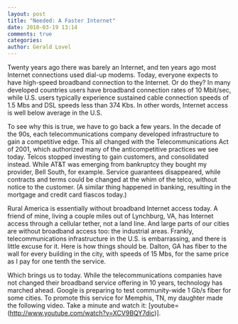 ```yaml
---
layout: post
title: "Needed: A Faster Internet"
date: 2010-03-19 13:14
comments: true
categories: 
author: Gerald Lovel
---
```

Twenty years ago there was barely an Internet, and ten years ago most Internet connections used dial-up modems. Today, everyone expects to have high-speed broadband connection to the Internet. Or do they? In many developed countries users have broadband connection rates of 10 Mbit/sec, while U.S. users typically experience sustained  cable connection speeds of 1.5 Mbs and DSL speeds less than 374 Kbs. In other words, Internet access is well below average in the U.S.
<!--more-->

To see why this is true, we have to go back a few years. In the decade of the 90s, each telecommunications company developed infrastructure to gain a competitive edge. This all changed with the Telecommunications Act of 2001, which authorized many of the anticompetitive practices we see today. Telcos stopped investing to gain customers, and consolidated instead. While AT&T was emerging from bankruptcy they bought my provider, Bell South, for example. Service guarantees disappeared, while contracts and terms could be changed at the whim of the telco, without notice to the customer. (A similar thing happened in banking, resulting in the mortgage and credit card fiascos today.)

Rural America is essentially without broadband Internet access today. A friend of mine, living a couple miles out of Lynchburg, VA, has Internet access through a cellular tether, not a land line. And large parts of our cities are without broadband access too: the industrial areas. Frankly, telecommunications infrastructure in the U.S. is embarrassing, and there is little excuse for it. Here is how things should be. Dalton, GA has fiber to the wall for every building in the city, with speeds of 15 Mbs, for the same price as I pay for one tenth the service.

Which brings us to today. While the telecommunications companies have not changed their broadband service offering in 10 years, technology has marched ahead. Google is preparing to test community-wide 1 Gb/s fiber for some cities. To promote this service for Memphis, TN, my daughter made the following video. Take a minute and watch it: [youtube=(http://www.youtube.com/watch?v=XCV9BQY7dic)].

